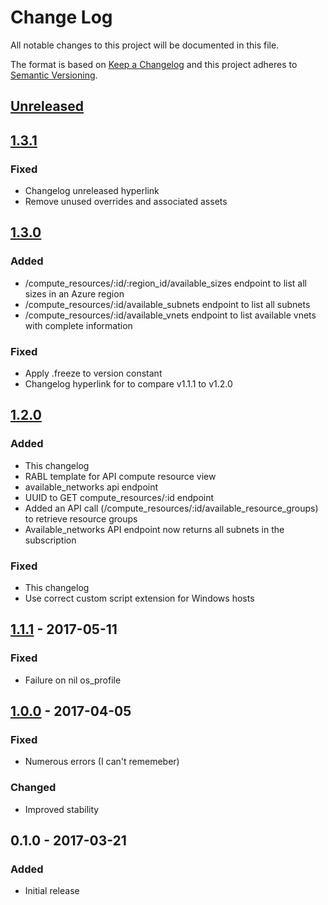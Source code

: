 # Change Log
All notable changes to this project will be documented in this file.

The format is based on [Keep a Changelog](http://keepachangelog.com/)
and this project adheres to [Semantic Versioning](http://semver.org/).

## [Unreleased]
## [1.3.1]
### Fixed
- Changelog unreleased hyperlink
- Remove unused overrides and associated assets
## [1.3.0]
### Added
- /compute_resources/:id/:region_id/available_sizes endpoint to list all sizes in an Azure region
- /compute_resources/:id/available_subnets endpoint to list all subnets
- /compute_resources/:id/available_vnets endpoint to list available vnets with complete information
### Fixed
- Apply .freeze to version constant
- Changelog hyperlink for to compare v1.1.1 to v1.2.0
## [1.2.0]
### Added
- This changelog
- RABL template for API compute resource view
- available_networks api endpoint
- UUID to GET compute_resources/:id endpoint
- Added an API call (/compute_resources/:id/available_resource_groups) to retrieve resource groups
- Available_networks API endpoint now returns all subnets in the subscription
### Fixed
- This changelog
- Use correct custom script extension for Windows hosts

## [1.1.1] - 2017-05-11
### Fixed
- Failure on nil os_profile

## [1.0.0] - 2017-04-05
### Fixed
- Numerous errors (I can't rememeber)
### Changed
- Improved stability

## 0.1.0 - 2017-03-21
### Added
- Initial release

[Unreleased]: https://github.com/01100010011001010110010101110000/foreman_azure_rm/compare/v1.3.1...HEAD
[1.3.1]: https://github.com/01100010011001010110010101110000/foreman_azure_rm/compare/v1.3.0...v1.3.1
[1.3.0]: https://github.com/01100010011001010110010101110000/foreman_azure_rm/compare/v1.2.0...v1.3.0
[1.2.0]: https://github.com/01100010011001010110010101110000/foreman_azure_rm/compare/v1.1.1...v1.2.0
[1.1.1]: https://github.com/01100010011001010110010101110000/foreman_azure_rm/compare/v1.0.0...v1.1.1
[1.0.0]: https://github.com/01100010011001010110010101110000/foreman_azure_rm/compare/v0.1.0...v1.0.0
